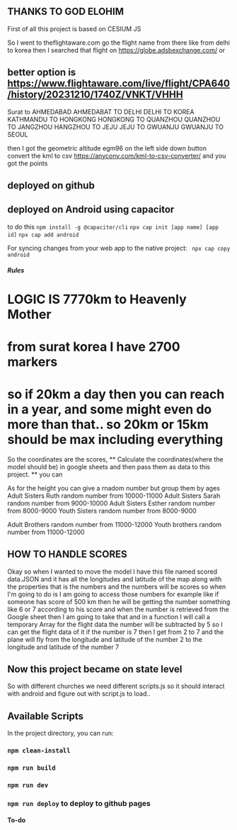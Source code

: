 ## THANKS TO GOD ELOHIM
First of all this project is based on CESIUM JS

So I went to theflightaware.com go the flight name from there like from delhi to korea
then I searched that flight on https://globe.adsbexchange.com/  or 
## better option is https://www.flightaware.com/live/flight/CPA640/history/20231210/1740Z/VNKT/VHHH

Surat to AHMEDABAD 
AHMEDABAT TO DELHI
DELHI TO KOREA
KATHMANDU TO HONGKONG
HONGKONG TO QUANZHOU
QUANZHOU TO JANGZHOU
HANGZHOU TO JEJU
JEJU TO GWUANJU
GWUANJU TO SEOUL

then I got the geometric altitude egm96 on the left side down button 
convert the kml to csv https://anyconv.com/kml-to-csv-converter/
 and you got the points 



## deployed on github
## deployed on Android using capacitor
to do this 
`npm install -g @capacitor/cli`
`npx cap init [app name] [app id]`
`npx cap add android`

For syncing changes from your web app to the native project:
` npx cap copy android`

##### Rules
# LOGIC IS 7770km to Heavenly Mother
# from surat korea I have 2700 markers
# so if 20km a day then you can reach in a year, and some might even do more than that.. so 20km or 15km should be max including everything


So the coordinates are the scores, 
** Calculate the coordinates(where the model should be) in google sheets and then pass them as data to this project.
** you can 

As for the height you can give a rnadom number but group them by ages 
Adult Sisters Ruth random number from 10000-11000
Adult Sisters Sarah random number from 9000-10000
Adult Sisters Esther random number from 8000-9000
Youth Sisters random number from 8000-9000

Adult Brothers  random number from 11000-12000
Youth brothers random number from 11000-12000


## HOW TO HANDLE SCORES 
Okay so when I wanted to move the model I have this file named scored data.JSON and it has all the longitudes and latitude of the map along with the properties that is the numbers and the numbers will be scores so when I'm going to do is 
I am going to access those numbers for example like if someone has score of 500 km then he will be getting the number something like 6 or 7 according to his score and when the number is retrieved from the Google sheet then I am going to take that and in a function I will call a temporary Array for the flight data the number will be subtracted by 5 so I can get the flight data of it 
if the number is 7 then I get from 2 to 7 and the plane will fly from the longitude and latitude of the number 2 to the longitude and latitude of the number 7 


## Now this project became on state level

So with different churches we need different scripts.js 
so it should interact with android and figure out with script.js to load..




## Available Scripts

In the project directory, you can run:
### `npm clean-install`
### `npm run build`
### `npm run dev`
### `npm run deploy` to deploy to github pages



#### To-do

